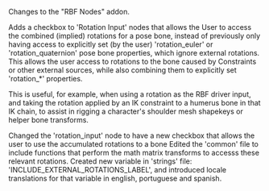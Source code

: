 Changes to the "RBF Nodes" addon.

Adds a checkbox to 'Rotation Input' nodes that allows the User to access the combined (implied) rotations for a pose bone, instead of previously only having access to  explicitly set (by the user) 'rotation_euler' or 'rotation_quaternion' pose bone properties, which ignore external rotations. This allows the user access to rotations to the bone caused by Constraints or other external sources, while also combining them to explicitly set 'rotation_*' properties.

This is useful, for example, when using a rotation as the RBF driver input, and taking the rotation applied by an IK constraint to a humerus bone in that IK chain, to assist in rigging a character's shoulder mesh shapekeys or helper bone transforms.

Changed the 'rotation_input' node to have a new checkbox that allows the user to use the accumulated rotations to a bone
Edited the 'common' file to include functions that perform the math matrix transforms to accesss these relevant rotations.
Created new variable in 'strings' file: 'INCLUDE_EXTERNAL_ROTATIONS_LABEL', and introduced locale translations for that variable in english, portuguese and spanish.
